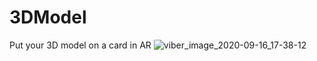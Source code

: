 # 3DModel
Put your 3D model on a card in AR
![viber_image_2020-09-16_17-38-12](https://user-images.githubusercontent.com/19710492/93353512-afda3800-f844-11ea-8900-b7796ec791db.jpg)

